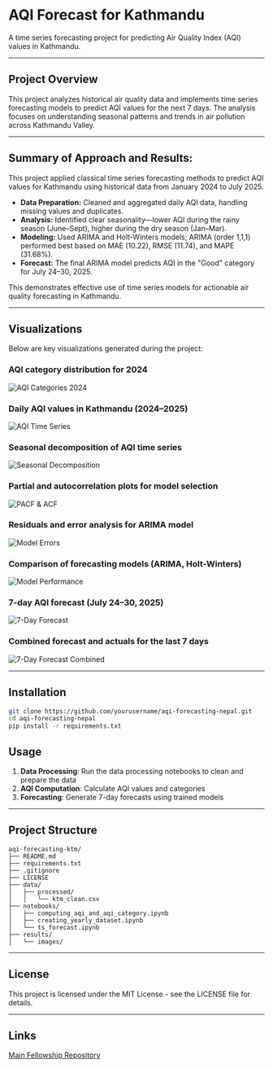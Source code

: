 # AQI Forecast for Kathmandu

A time series forecasting project for predicting Air Quality Index (AQI) values in Kathmandu.

---

## Project Overview

This project analyzes historical air quality data and implements time series forecasting models to predict AQI values for the next 7 days. The analysis focuses on understanding seasonal patterns and trends in air pollution across Kathmandu Valley.

---



## **Summary of Approach and Results:**

This project applied classical time series forecasting methods to predict AQI values for Kathmandu using historical data from January 2024 to July 2025.



- **Data Preparation:** Cleaned and aggregated daily AQI data, handling missing values and duplicates.
- **Analysis:** Identified clear seasonality—lower AQI during the rainy season (June–Sept), higher during the dry season (Jan–Mar).
- **Modeling:** Used ARIMA and Holt-Winters models; ARIMA (order 1,1,1) performed best based on MAE (10.22), RMSE (11.74), and MAPE (31.68%).
- **Forecast:** The final ARIMA model predicts AQI in the "Good" category for July 24–30, 2025.

This demonstrates effective use of time series models for actionable air quality forecasting in Kathmandu.

---

## Visualizations

Below are key visualizations generated during the project:

### AQI category distribution for 2024
![AQI Categories 2024](./results/images/AQI_Categories_2024_Horizontal.png)

### Daily AQI values in Kathmandu (2024–2025)
![AQI Time Series](./results/images/aqi_ts_plot.png)

### Seasonal decomposition of AQI time series
![Seasonal Decomposition](./results/images/seasonal_decomposition_plot.png)

### Partial and autocorrelation plots for model selection
![PACF & ACF](./results/images/pacf_acf.png)

### Residuals and error analysis for ARIMA model
![Model Errors](./results/images/model_errors.png)

### Comparison of forecasting models (ARIMA, Holt-Winters)
![Model Performance](./results/images/model_performance_plot.png)



### 7-day AQI forecast (July 24–30, 2025)
![7-Day Forecast](./results/images/7_day_forecast.png)

### Combined forecast and actuals for the last 7 days
![7-Day Forecast Combined](./results/images/7_day_forcast_combined.png)

---

## Installation

```bash
git clone https://github.com/yourusername/aqi-forecasting-nepal.git
cd aqi-forecasting-nepal
pip install -r requirements.txt
```


## Usage

1. **Data Processing**: Run the data processing notebooks to clean and prepare the data
2. **AQI Computation**: Calculate AQI values and categories
3. **Forecasting**: Generate 7-day forecasts using trained models

---


## Project Structure

```
aqi-forecasting-ktm/
├── README.md
├── requirements.txt
├── .gitignore
├── LICENSE
├── data/
│   ├── processed/
│   │   └── ktm_clean.csv
├── notebooks/
│   ├── computing_aqi_and_aqi_category.ipynb
│   ├── creating_yearly_dataset.ipynb
│   └── ts_forecast.ipynb
├── results/
│   └── images/

```
---


## License

This project is licensed under the MIT License - see the LICENSE file for details.

--- 

## Links

[Main Fellowship Repository](https://github.com/KushalRegmi61/AI_Fellowship_FuseMachines)

